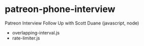 # patreon-phone-interview
Patreon Interview Follow Up with Scott Duane (javascript, node)

* overlapping-interval.js 
* rate-limiter.js
